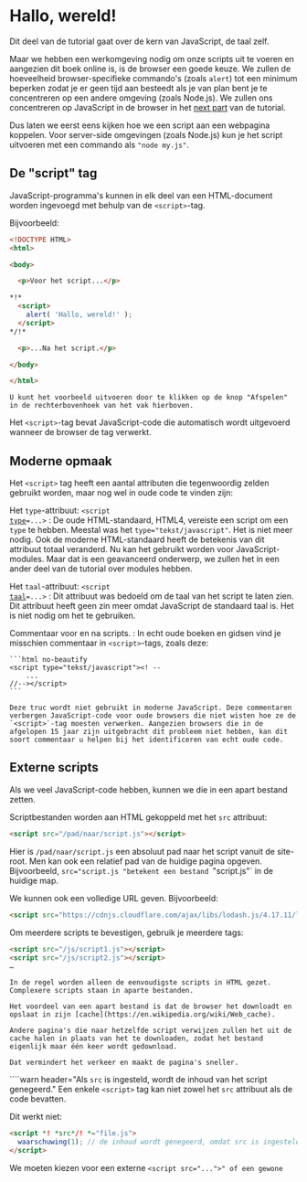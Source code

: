 # Hallo, wereld!

Dit deel van de tutorial gaat over de kern van JavaScript, de taal zelf.

Maar we hebben een werkomgeving nodig om onze scripts uit te voeren en aangezien dit boek online is, is de browser een goede keuze. We zullen de hoeveelheid browser-specifieke commando's (zoals `alert`) tot een minimum beperken zodat je er geen tijd aan besteedt als je van plan bent je te concentreren op een andere omgeving (zoals Node.js). We zullen ons concentreren op JavaScript in de browser in het [next part](/ui) van de tutorial.

Dus laten we eerst eens kijken hoe we een script aan een webpagina koppelen. Voor server-side omgevingen (zoals Node.js) kun je het script uitvoeren met een commando als `"node my.js"`.


## De "script" tag

JavaScript-programma's kunnen in elk deel van een HTML-document worden ingevoegd met behulp van de `<script>`-tag.

Bijvoorbeeld:

```html run height=100
<!DOCTYPE HTML>
<html>

<body>

  <p>Voor het script...</p>

*!*
  <script>
    alert( 'Hallo, wereld!' );
  </script>
*/!*

  <p>...Na het script.</p>

</body>

</html>
```

```online
U kunt het voorbeeld uitvoeren door te klikken op de knop "Afspelen" in de rechterbovenhoek van het vak hierboven.
```

Het `<script>`-tag bevat JavaScript-code die automatisch wordt uitgevoerd wanneer de browser de tag verwerkt.


## Moderne opmaak

Het `<script>` tag heeft een aantal attributen die tegenwoordig zelden gebruikt worden, maar nog wel in oude code te vinden zijn:

Het `type`-attribuut: <code>&lt;script <u>type</u>=...&gt;</code>
: De oude HTML-standaard, HTML4, vereiste een script om een `type` te hebben. Meestal was het `type="tekst/javascript"`. Het is niet meer nodig. Ook de moderne HTML-standaard heeft de betekenis van dit attribuut totaal veranderd. Nu kan het gebruikt worden voor JavaScript-modules. Maar dat is een geavanceerd onderwerp, we zullen het in een ander deel van de tutorial over modules hebben.

Het `taal`-attribuut: <code>&lt;script <u>taal</u>=...&gt;</code>
: Dit attribuut was bedoeld om de taal van het script te laten zien. Dit attribuut heeft geen zin meer omdat JavaScript de standaard taal is. Het is niet nodig om het te gebruiken.

Commentaar voor en na scripts.
: In echt oude boeken en gidsen vind je misschien commentaar in `<script>`-tags, zoals deze:

    ```html no-beautify
    <script type="tekst/javascript"><! --
        ...
    //--></script>
    ```

    Deze truc wordt niet gebruikt in moderne JavaScript. Deze commentaren verbergen JavaScript-code voor oude browsers die niet wisten hoe ze de `<script>`-tag moesten verwerken. Aangezien browsers die in de afgelopen 15 jaar zijn uitgebracht dit probleem niet hebben, kan dit soort commentaar u helpen bij het identificeren van echt oude code.


## Externe scripts

Als we veel JavaScript-code hebben, kunnen we die in een apart bestand zetten.

Scriptbestanden worden aan HTML gekoppeld met het `src` attribuut:

```html
<script src="/pad/naar/script.js"></script>
```

Hier is `/pad/naar/script.js` een absoluut pad naar het script vanuit de site-root. Men kan ook een relatief pad van de huidige pagina opgeven. Bijvoorbeeld, `src="script.js "betekent een bestand `"script.js"` in de huidige map.

We kunnen ook een volledige URL geven. Bijvoorbeeld:

```html
<script src="https://cdnjs.cloudflare.com/ajax/libs/lodash.js/4.17.11/lodash.js"></script>
```

Om meerdere scripts te bevestigen, gebruik je meerdere tags:

```html
<script src="/js/script1.js"></script>
<script src="/js/script2.js"></script>
…
```

```slimme
In de regel worden alleen de eenvoudigste scripts in HTML gezet. Complexere scripts staan in aparte bestanden.

Het voordeel van een apart bestand is dat de browser het downloadt en opslaat in zijn [cache](https://en.wikipedia.org/wiki/Web_cache).

Andere pagina's die naar hetzelfde script verwijzen zullen het uit de cache halen in plaats van het te downloaden, zodat het bestand eigenlijk maar één keer wordt gedownload.

Dat vermindert het verkeer en maakt de pagina's sneller.
```

````warn header="Als `src` is ingesteld, wordt de inhoud van het script genegeerd."
Een enkele `<script>` tag kan niet zowel het `src` attribuut als de code bevatten.

Dit werkt niet:

```html
<script *! *src*/! *="file.js">
  waarschuwing(1); // de inhoud wordt genegeerd, omdat src is ingesteld
</script>
```

We moeten kiezen voor een externe `<script src="...">" of een gewone `<script>` met code.

Het bovenstaande voorbeeld kan worden opgesplitst in twee scripts om te werken:

```html
<script src="bestand.js"></script>
<script>
  waarschuwing(1);
</script>
```
````

## Samenvatting

- We kunnen een `<script>` tag gebruiken om JavaScript-code toe te voegen aan een pagina.
- De `type` en `taal` attributen zijn niet nodig.
- Een script in een extern bestand kan worden ingevoegd met `<script src="path/to/script.js"></script>`.


Er is nog veel meer te leren over browserscripts en hun interactie met de webpagina. Maar laten we niet vergeten dat dit deel van de tutorial gewijd is aan de JavaScript-taal, dus we moeten onszelf niet afleiden met browser-specifieke implementaties ervan. We zullen de browser gebruiken als een manier om JavaScript uit te voeren, wat erg handig is voor online lezen, maar slechts één van de vele.